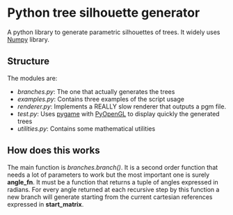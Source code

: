 # Python tree silhouette generator 
A python library to generate parametric silhouettes of trees.
It widely uses [Numpy][1] library.


## Structure
The modules are:
- *branches.py*: The one that actually generates the trees
- *examples.py*: Contains three examples of the script usage
- *renderer.py*: Implements a REALLY slow renderer that outputs a pgm file.
- *test.py*: Uses [pygame][2] with [PyOpenGL][3] to display quickly 
the generated trees
- *utilities.py*: Contains some mathematical utilities

## How does this works
The main function is *branches.branch()*. It is a second order function that 
needs a lot of parameters to work but the most important one is surely 
**angle_fn**. It must be a function that returns a tuple of
angles expressed in radians. For every angle returned at each recursive step
by this function a new branch will generate starting from the current cartesian 
references expressed in **start_matrix**.

[1]: http://www.numpy.org/
[2]: http://www.pygame.org/
[3]: http://pyopengl.sourceforge.net/
